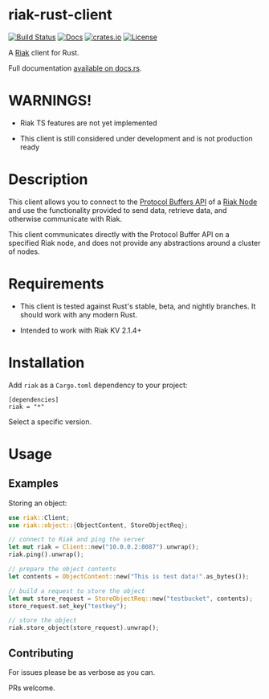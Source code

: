 # riak-rust-client

[![Build Status](https://travis-ci.org/shaneutt/riak-rust-client.svg?branch=master)](https://travis-ci.org/shaneutt/riak-rust-client)
[![Docs](https://img.shields.io/badge/docs-docs.rs-ff69b4.svg)](https://docs.rs/riak/)
[![crates.io](https://img.shields.io/crates/v/riak.svg)](https://crates.io/crates/riak)
[![License](https://img.shields.io/crates/l/riak.svg)](https://raw.githubusercontent.com/shaneutt/riak-rust-client/master/LICENSE)

A [Riak](https://github.com/basho/riak) client for Rust.

Full documentation [available on docs.rs](https://docs.rs/riak/).

# WARNINGS!

* Riak TS features are not yet implemented

* This client is still considered under development and is not production ready

# Description

This client allows you to connect to the [Protocol Buffers API](https://docs.basho.com/riak/kv/latest/developing/api/protocol-buffers/) of a [Riak Node](http://basho.com/products/) and use the functionality provided to send data, retrieve data, and otherwise communicate with Riak.

This client communicates directly with the Protocol Buffer API on a specified Riak node, and does not provide any abstractions around a cluster of nodes.

# Requirements

* This client is tested against Rust's stable, beta, and nightly branches. It should work with any modern Rust.

* Intended to work with Riak KV 2.1.4+

# Installation

Add `riak` as a `Cargo.toml` dependency to your project:

```
[dependencies]
riak = "*"
```

Select a specific version.

# Usage

## Examples

Storing an object:

```rust
use riak::Client;
use riak::object::{ObjectContent, StoreObjectReq};

// connect to Riak and ping the server
let mut riak = Client::new("10.0.0.2:8087").unwrap();
riak.ping().unwrap();

// prepare the object contents
let contents = ObjectContent::new("This is test data!".as_bytes());

// build a request to store the object
let mut store_request = StoreObjectReq::new("testbucket", contents);
store_request.set_key("testkey");

// store the object
riak.store_object(store_request).unwrap();
```

## Contributing

For issues please be as verbose as you can.

PRs welcome.
